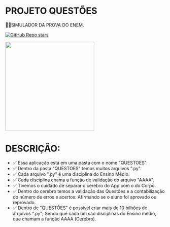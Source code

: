 # PROJETO QUESTÕES
👨‍⚖️SIMULADOR DA PROVA DO ENEM.

[![GitHub Repo stars](https://img.shields.io/badge/-REPOSITORIO%20INDISPONIVEL!-red)](https://github.com/VILHALVA)

<img src="https://juventudes.es.gov.br/Media/Juventude/_Profiles/c4d8c6e6/7c87a7e/enem-2018-logo1.jpg?v=637756921752440820" align="center" width="280"> <br>

# DESCRIÇÃO:

* ✅ Essa aplicação está em uma pasta com o nome "QUESTOES".
* ✅ Dentro da pasta "QUESTOES" temos muitos arquivos ".py".
* ✅ Cada arquivo ".py" é uma disciplina do Ensino Médio.
* ✅ Cada disciplina chama a função de validação do arquivo "AAAA".
* ✅ Tivemos o cuidado de separar o cerebro do App com o do Corpo.
* ✅ Dentro do cerebro temos a validação das Questões e a contabilização do número de erros e acertos: Afirmando se o aluno foi aprovado ou reprovado.
* ✅ Dentro de "QUESTÕES" é possivel criar mais de 10 bilhões de arquivos ".py"; Sendo que cada um são disciplinas do Ensino médio, que chamam a função AAAA (Cerebro).



